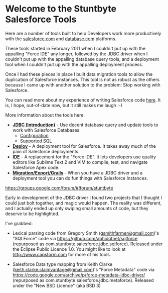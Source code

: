 # Welcome to the Stuntbyte Salesforce Tools

Here are a number of tools built to help Developers work more productively with the [salesforce.com](http://www.salesforce.com/) and [database.com](http://www.database.com/) platforms.

These tools started in February 2011 when I couldn't put up with the appalling "Force IDE" any longer, followed by the JDBC driver when I couldn't
put up with the appalling database query tools, and a deployment tool when I couldn't put up with the appalling deployment process.

Once I had these pieces in place I built data migration tools to allow the duplication of Salesforce instances. This tool is not as robust as the others because
I came up with another solution to the problem: Stop working with Salesforce.

You can read more about my experience of writing Salesforce code [here](https://docs.google.com/document/d/1piRkevGOfv1GFcqFb5fRFs4yUIFMK9a-mRW82EJzMQ8/edit?usp=sharing).
It is, I hope, out-of-date now, but it still makes me laugh :-)

More information about the tools here:

*   **[JDBC (Introduction)](jdbc-driver/README.md)** - Use decent database query and update tools to work with Salesforce Databases.
    * [Configuration](jdbc-driver/docs/jdbc-configuration.md)
    * [Supported SQL](jdbc-driver/docs/sql.md)
*   **[Deploy](docs/deployment-tool.md)** - A deployment tool for Salesforce. It takes away much of the pain of Salesforce deployments.
*   **[IDE](docs/ide.md)** - A replacement for the "Force IDE". It lets developers use quality editors like Sublime Text 2 and VIM to compile, test, and navigate Salesforce Apex code.
*   **[Migration/Export/Grails](migration/README.md)** - When you have a JDBC driver and a deployment tool you can do fun things with Salesforce Instances.

https://groups.google.com/forum/#!forum/stuntbyte

Early in development of the JDBC driver I found two projects that I thought I could just bolt together, and magic would
happen. The reality was different, and I actually ended up only swiping small amounts of code, but they deserve to be highlighted.

I've grabbed:

* Lexical parsing code from Gregory Smith (gsmithfarmer@gmail.com)'s "SQLForce" code
via https://github.com/abhidotnet/sqlforce (repurposed as com.stuntbyte.salesforce.jdbc.sqlforce).
Released under the Eclipse Public Licence 1.0. You might like to look at http://www.capstorm.com for more of his tools.

* Salesforce Data type mapping from Keith Clarke (keith.clarke.claimvantage@gmail.com)'s "Force Metadata" code
via https://code.google.com/archive/p/force-metadata-jdbc-driver/ (repurposed as com.stuntbyte.salesforce.jdbc.metaforce).
Released under the "New BSD Licence" (aka BSD 3)

